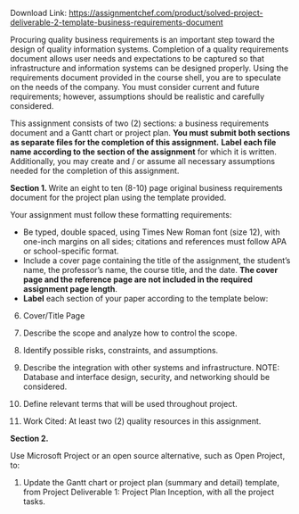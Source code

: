Download Link: https://assignmentchef.com/product/solved-project-deliverable-2-template-business-requirements-document
<br>



Procuring quality business requirements is an important step toward the design of quality information systems. Completion of a quality requirements document allows user needs and expectations to be captured so that infrastructure and information systems can be designed properly. Using the requirements document provided in the course shell, you are to speculate on the needs of the company. You must consider current and future requirements; however, assumptions should be realistic and carefully considered.




This assignment consists of two (2) sections: a business requirements document and a Gantt chart or project plan. <strong>You must submit both sections as separate files for the completion of this assignment.</strong> <strong>Label each file name according to the section of the assignment</strong> for which it is written. Additionally, you may create and / or assume all necessary assumptions needed for the completion of this assignment.







<strong>Section 1.  </strong>Write an eight to ten (8-10) page original business requirements document for the project plan using the template provided.




Your assignment must follow these formatting requirements:

<ul>

 <li>Be typed, double spaced, using Times New Roman font (size 12), with one-inch margins on all sides; citations and references must follow APA or school-specific format.</li>

 <li>Include a cover page containing the title of the assignment, the student’s name, the professor’s name, the course title, and the date. <strong>The cover page and the reference page are not included in the required assignment page length</strong>.</li>

 <li><strong>Label</strong> each section of your paper according to the template below:</li>

</ul>




<ol start="6">

 <li>Cover/Title Page</li>

</ol>




<ol start="7">

 <li>Describe the scope and analyze how to control the scope.</li>

</ol>




<ol start="8">

 <li>Identify possible risks, constraints, and assumptions.</li>

</ol>




<ol start="9">

 <li>Describe the integration with other systems and infrastructure.  NOTE:  Database and interface design, security, and networking should be considered.</li>

</ol>




<ol start="10">

 <li>Define relevant terms that will be used throughout project.</li>

</ol>




<ol start="11">

 <li>Work Cited:  At least two (2) quality resources in this assignment.</li>

</ol>







<strong>Section 2.</strong>

<strong> </strong>

Use Microsoft Project or an open source alternative, such as Open Project, to:

<ol>

 <li>Update the Gantt chart or project plan (summary and detail) template, from Project Deliverable 1:  Project Plan Inception, with all the project tasks.</li>

</ol>

<strong> </strong>